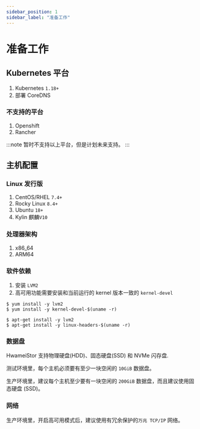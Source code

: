 ```yaml
---
sidebar_position: 1
sidebar_label: "准备工作"
---
```


# 准备工作

## Kubernetes 平台

1. Kubernetes `1.18+`
2. 部署 CoreDNS

### 不支持的平台

1. Openshift
1. Rancher

:::note
暂时不支持以上平台，但是计划未来支持。
:::

## 主机配置

### Linux 发行版

1. CentOS/RHEL `7.4+`
2. Rocky Linux `8.4+`
3. Ubuntu `18+`
4. Kylin 麒麟`V10`

### 处理器架构

1. x86_64
1. ARM64

### 软件依赖

1. 安装 `LVM2`
2. 高可用功能需要安装和当前运行的 kernel 版本一致的 `kernel-devel`

```console title="CentOS/RHEL, Rocky 和 Kylin"
$ yum install -y lvm2
$ yum install -y kernel-devel-$(uname -r)
```

```console title="Ubuntu"
$ apt-get install -y lvm2
$ apt-get install -y linux-headers-$(uname -r)
```

### 数据盘

HwameiStor 支持物理硬盘(HDD)、固态硬盘(SSD) 和 NVMe 闪存盘.

测试环境里，每个主机必须要有至少一块空闲的 `10GiB` 数据盘。

生产环境里，建议每个主机至少要有一块空闲的 `200GiB` 数据盘，而且建议使用固态硬盘 (SSD)。

### 网络

生产环境里，开启高可用模式后，建议使用有冗余保护的`万兆 TCP/IP` 网络。
